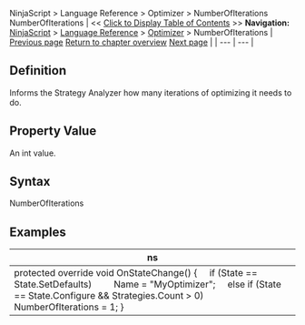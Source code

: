 ﻿
NinjaScript \> Language Reference \> Optimizer \> NumberOfIterations
NumberOfIterations
| \<\< [Click to Display Table of Contents](numberofiterations.md) \>\> **Navigation:**     [NinjaScript](ninjascript.md) \> [Language Reference](language_reference_wip.md) \> [Optimizer](optimizer.md) \> NumberOfIterations | [Previous page](optimizer.md) [Return to chapter overview](optimizer.md) [Next page](onoptimize.md) |
| --- | --- |
## Definition
Informs the Strategy Analyzer how many iterations of optimizing it needs to do.
 
## Property Value
An int value.
 
## Syntax
NumberOfIterations

## Examples
| ns |
| --- |
| protected override void OnStateChange() {      if (State \=\= State.SetDefaults)          Name \= "MyOptimizer";      else if (State \=\= State.Configure \&\& Strategies.Count \> 0)          NumberOfIterations \= 1; } |
